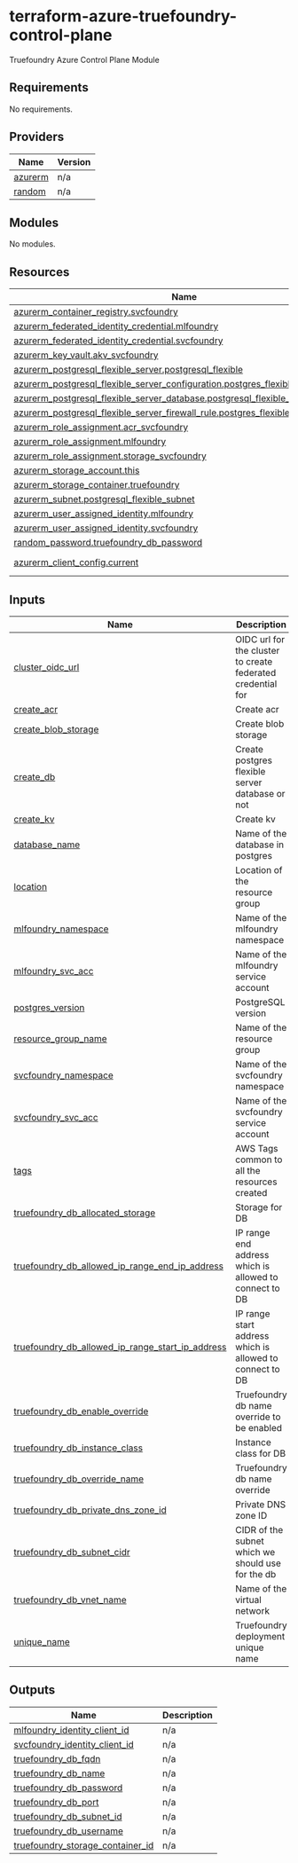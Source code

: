 # terraform-azure-truefoundry-control-plane
Truefoundry Azure Control Plane Module

<!-- BEGIN_TF_DOCS -->
## Requirements

No requirements.

## Providers

| Name | Version |
|------|---------|
| <a name="provider_azurerm"></a> [azurerm](#provider\_azurerm) | n/a |
| <a name="provider_random"></a> [random](#provider\_random) | n/a |

## Modules

No modules.

## Resources

| Name | Type |
|------|------|
| [azurerm_container_registry.svcfoundry](https://registry.terraform.io/providers/hashicorp/azurerm/latest/docs/resources/container_registry) | resource |
| [azurerm_federated_identity_credential.mlfoundry](https://registry.terraform.io/providers/hashicorp/azurerm/latest/docs/resources/federated_identity_credential) | resource |
| [azurerm_federated_identity_credential.svcfoundry](https://registry.terraform.io/providers/hashicorp/azurerm/latest/docs/resources/federated_identity_credential) | resource |
| [azurerm_key_vault.akv_svcfoundry](https://registry.terraform.io/providers/hashicorp/azurerm/latest/docs/resources/key_vault) | resource |
| [azurerm_postgresql_flexible_server.postgresql_flexible](https://registry.terraform.io/providers/hashicorp/azurerm/latest/docs/resources/postgresql_flexible_server) | resource |
| [azurerm_postgresql_flexible_server_configuration.postgres_flexible_configuration](https://registry.terraform.io/providers/hashicorp/azurerm/latest/docs/resources/postgresql_flexible_server_configuration) | resource |
| [azurerm_postgresql_flexible_server_database.postgresql_flexible_database](https://registry.terraform.io/providers/hashicorp/azurerm/latest/docs/resources/postgresql_flexible_server_database) | resource |
| [azurerm_postgresql_flexible_server_firewall_rule.postgres_flexible_firewall_rule](https://registry.terraform.io/providers/hashicorp/azurerm/latest/docs/resources/postgresql_flexible_server_firewall_rule) | resource |
| [azurerm_role_assignment.acr_svcfoundry](https://registry.terraform.io/providers/hashicorp/azurerm/latest/docs/resources/role_assignment) | resource |
| [azurerm_role_assignment.mlfoundry](https://registry.terraform.io/providers/hashicorp/azurerm/latest/docs/resources/role_assignment) | resource |
| [azurerm_role_assignment.storage_svcfoundry](https://registry.terraform.io/providers/hashicorp/azurerm/latest/docs/resources/role_assignment) | resource |
| [azurerm_storage_account.this](https://registry.terraform.io/providers/hashicorp/azurerm/latest/docs/resources/storage_account) | resource |
| [azurerm_storage_container.truefoundry](https://registry.terraform.io/providers/hashicorp/azurerm/latest/docs/resources/storage_container) | resource |
| [azurerm_subnet.postgresql_flexible_subnet](https://registry.terraform.io/providers/hashicorp/azurerm/latest/docs/resources/subnet) | resource |
| [azurerm_user_assigned_identity.mlfoundry](https://registry.terraform.io/providers/hashicorp/azurerm/latest/docs/resources/user_assigned_identity) | resource |
| [azurerm_user_assigned_identity.svcfoundry](https://registry.terraform.io/providers/hashicorp/azurerm/latest/docs/resources/user_assigned_identity) | resource |
| [random_password.truefoundry_db_password](https://registry.terraform.io/providers/hashicorp/random/latest/docs/resources/password) | resource |
| [azurerm_client_config.current](https://registry.terraform.io/providers/hashicorp/azurerm/latest/docs/data-sources/client_config) | data source |

## Inputs

| Name | Description | Type | Default | Required |
|------|-------------|------|---------|:--------:|
| <a name="input_cluster_oidc_url"></a> [cluster\_oidc\_url](#input\_cluster\_oidc\_url) | OIDC url for the cluster to create federated credential for | `string` | n/a | yes |
| <a name="input_create_acr"></a> [create\_acr](#input\_create\_acr) | Create acr | `bool` | `false` | no |
| <a name="input_create_blob_storage"></a> [create\_blob\_storage](#input\_create\_blob\_storage) | Create blob storage | `bool` | `false` | no |
| <a name="input_create_db"></a> [create\_db](#input\_create\_db) | Create postgres flexible server database or not | `bool` | `true` | no |
| <a name="input_create_kv"></a> [create\_kv](#input\_create\_kv) | Create kv | `bool` | `false` | no |
| <a name="input_database_name"></a> [database\_name](#input\_database\_name) | Name of the database in postgres | `string` | `"truefoundry"` | no |
| <a name="input_location"></a> [location](#input\_location) | Location of the resource group | `string` | n/a | yes |
| <a name="input_mlfoundry_namespace"></a> [mlfoundry\_namespace](#input\_mlfoundry\_namespace) | Name of the mlfoundry namespace | `string` | `"truefoundry"` | no |
| <a name="input_mlfoundry_svc_acc"></a> [mlfoundry\_svc\_acc](#input\_mlfoundry\_svc\_acc) | Name of the mlfoundry service account | `string` | `"mlfoundry-server"` | no |
| <a name="input_postgres_version"></a> [postgres\_version](#input\_postgres\_version) | PostgreSQL version | `string` | `"13"` | no |
| <a name="input_resource_group_name"></a> [resource\_group\_name](#input\_resource\_group\_name) | Name of the resource group | `string` | n/a | yes |
| <a name="input_svcfoundry_namespace"></a> [svcfoundry\_namespace](#input\_svcfoundry\_namespace) | Name of the svcfoundry namespace | `string` | `"truefoundry"` | no |
| <a name="input_svcfoundry_svc_acc"></a> [svcfoundry\_svc\_acc](#input\_svcfoundry\_svc\_acc) | Name of the svcfoundry service account | `string` | `"servicefoundry-server"` | no |
| <a name="input_tags"></a> [tags](#input\_tags) | AWS Tags common to all the resources created | `map(string)` | `{}` | no |
| <a name="input_truefoundry_db_allocated_storage"></a> [truefoundry\_db\_allocated\_storage](#input\_truefoundry\_db\_allocated\_storage) | Storage for DB | `number` | n/a | yes |
| <a name="input_truefoundry_db_allowed_ip_range_end_ip_address"></a> [truefoundry\_db\_allowed\_ip\_range\_end\_ip\_address](#input\_truefoundry\_db\_allowed\_ip\_range\_end\_ip\_address) | IP range end address which is allowed to connect to DB | `string` | n/a | yes |
| <a name="input_truefoundry_db_allowed_ip_range_start_ip_address"></a> [truefoundry\_db\_allowed\_ip\_range\_start\_ip\_address](#input\_truefoundry\_db\_allowed\_ip\_range\_start\_ip\_address) | IP range start address which is allowed to connect to DB | `string` | n/a | yes |
| <a name="input_truefoundry_db_enable_override"></a> [truefoundry\_db\_enable\_override](#input\_truefoundry\_db\_enable\_override) | Truefoundry db name override to be enabled | `bool` | `false` | no |
| <a name="input_truefoundry_db_instance_class"></a> [truefoundry\_db\_instance\_class](#input\_truefoundry\_db\_instance\_class) | Instance class for DB | `string` | n/a | yes |
| <a name="input_truefoundry_db_override_name"></a> [truefoundry\_db\_override\_name](#input\_truefoundry\_db\_override\_name) | Truefoundry db name override | `string` | n/a | yes |
| <a name="input_truefoundry_db_private_dns_zone_id"></a> [truefoundry\_db\_private\_dns\_zone\_id](#input\_truefoundry\_db\_private\_dns\_zone\_id) | Private DNS zone ID | `string` | n/a | yes |
| <a name="input_truefoundry_db_subnet_cidr"></a> [truefoundry\_db\_subnet\_cidr](#input\_truefoundry\_db\_subnet\_cidr) | CIDR of the subnet which we should use for the db | `string` | n/a | yes |
| <a name="input_truefoundry_db_vnet_name"></a> [truefoundry\_db\_vnet\_name](#input\_truefoundry\_db\_vnet\_name) | Name of the virtual network | `string` | n/a | yes |
| <a name="input_unique_name"></a> [unique\_name](#input\_unique\_name) | Truefoundry deployment unique name | `string` | n/a | yes |

## Outputs

| Name | Description |
|------|-------------|
| <a name="output_mlfoundry_identity_client_id"></a> [mlfoundry\_identity\_client\_id](#output\_mlfoundry\_identity\_client\_id) | n/a |
| <a name="output_svcfoundry_identity_client_id"></a> [svcfoundry\_identity\_client\_id](#output\_svcfoundry\_identity\_client\_id) | n/a |
| <a name="output_truefoundry_db_fqdn"></a> [truefoundry\_db\_fqdn](#output\_truefoundry\_db\_fqdn) | n/a |
| <a name="output_truefoundry_db_name"></a> [truefoundry\_db\_name](#output\_truefoundry\_db\_name) | n/a |
| <a name="output_truefoundry_db_password"></a> [truefoundry\_db\_password](#output\_truefoundry\_db\_password) | n/a |
| <a name="output_truefoundry_db_port"></a> [truefoundry\_db\_port](#output\_truefoundry\_db\_port) | n/a |
| <a name="output_truefoundry_db_subnet_id"></a> [truefoundry\_db\_subnet\_id](#output\_truefoundry\_db\_subnet\_id) | n/a |
| <a name="output_truefoundry_db_username"></a> [truefoundry\_db\_username](#output\_truefoundry\_db\_username) | n/a |
| <a name="output_truefoundry_storage_container_id"></a> [truefoundry\_storage\_container\_id](#output\_truefoundry\_storage\_container\_id) | n/a |
<!-- END_TF_DOCS -->